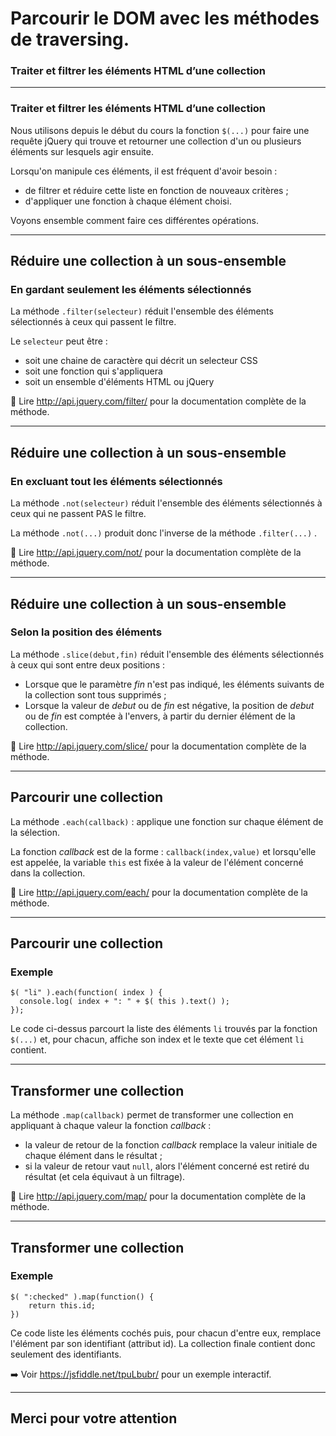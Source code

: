 <!-- footer: Copyright 2017 © Glenn ROLLAND – Reproduction interdite -->
<!-- page_number : true -->

<link rel="stylesheet" href="../../assets/style.css" />

# Parcourir le DOM avec les méthodes de traversing.

### Traiter et filtrer les éléments HTML d’une collection

<!-- 06/06 Document -->

----

### Traiter et filtrer les éléments HTML d’une collection

Nous utilisons depuis le début du cours la fonction `$(...)` pour faire une requête jQuery qui trouve et retourner une collection d'un ou plusieurs éléments sur lesquels agir ensuite.

Lorsqu'on manipule ces éléments, il est fréquent d'avoir besoin : 

* de filtrer et réduire cette liste en fonction de nouveaux critères ;
* d'appliquer une fonction à chaque élément choisi.

Voyons ensemble comment faire ces différentes opérations.

----

## Réduire une collection à un sous-ensemble

### En gardant seulement les éléments sélectionnés

La méthode `.filter(selecteur)` réduit l'ensemble des éléments sélectionnés à ceux qui passent le filtre.

Le `selecteur` peut être : 

* soit une chaine de caractère qui décrit un selecteur CSS
* soit une fonction qui s'appliquera 
* soit un ensemble d'éléments HTML ou jQuery 

:blue_book: Lire http://api.jquery.com/filter/ pour la documentation complète de la méthode.

----

## Réduire une collection à un sous-ensemble

### En excluant tout les éléments sélectionnés

La méthode `.not(selecteur)` réduit l'ensemble des éléments sélectionnés à ceux qui ne passent PAS le filtre.

La méthode `.not(...)` produit donc l'inverse de la méthode `.filter(...)` .

:blue_book: Lire http://api.jquery.com/not/ pour la documentation complète de la méthode.

----

## Réduire une collection à un sous-ensemble

### Selon la position des éléments

La méthode `.slice(debut,fin)` réduit l'ensemble des éléments sélectionnés à ceux qui sont entre deux positions :

* Lorsque que le paramètre _fin_ n'est pas indiqué, les éléments suivants de la collection sont tous supprimés ;
* Lorsque la valeur de _debut_ ou de _fin_ est négative, la position de _debut_ ou de _fin_ est comptée à l'envers, à partir du dernier élément de la collection.

:blue_book: Lire http://api.jquery.com/slice/ pour la documentation complète de la méthode.

----

## Parcourir une collection

La méthode `.each(callback)` : applique une fonction sur chaque élément de la sélection.

La fonction _callback_ est de la forme : `callback(index,value)` et lorsqu'elle est appelée, la variable `this` est fixée à la valeur de l'élément concerné dans la collection.

:blue_book: Lire http://api.jquery.com/each/ pour la documentation complète de la méthode.

----

## Parcourir une collection

### Exemple

```
$( "li" ).each(function( index ) {
  console.log( index + ": " + $( this ).text() );
});
```

Le code ci-dessus parcourt la liste des éléments `li` trouvés par la fonction `$(...)` et,  pour chacun, affiche son index et le texte que cet élément `li` contient.

----

## Transformer une collection

La méthode `.map(callback)` permet de transformer une collection en appliquant à chaque valeur la fonction _callback_ :

* la valeur de retour de la fonction _callback_ remplace la valeur initiale de chaque élément dans le résultat ;
* si la valeur de retour vaut `null`, alors l'élément concerné est retiré du résultat (et cela équivaut à un filtrage).


:blue_book: Lire http://api.jquery.com/map/ pour la documentation complète de la méthode.

----

## Transformer une collection

### Exemple

```
$( ":checked" ).map(function() {
	return this.id;
})
```

Ce code liste les éléments cochés puis, pour chacun d'entre eux, remplace l'élément par son identifiant (attribut id). La collection finale contient donc seulement des identifiants.

:arrow_right: Voir https://jsfiddle.net/tpuLbubr/ pour un exemple interactif.

<!-- 
## Transformer une collection

http://api.jquery.com/jquery.each/

http://api.jquery.com/jquery.map/
-->

----

## Merci pour votre attention
